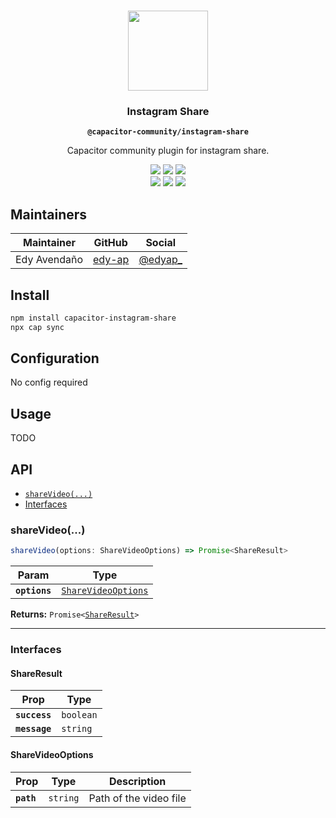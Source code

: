 <p align="center"><br><img src="https://user-images.githubusercontent.com/236501/85893648-1c92e880-b7a8-11ea-926d-95355b8175c7.png" width="128" height="128" /></p>
<h3 align="center">Instagram Share</h3>
<p align="center"><strong><code>@capacitor-community/instagram-share</code></strong></p>
<p align="center">
  Capacitor community plugin for instagram share.
</p>

<p align="center">
  <img src="https://img.shields.io/maintenance/yes/2022?style=flat-square" />
  <a href="https://github.com/capacitor-community/example/actions?query=workflow%3A%22CI%22"><img src="https://img.shields.io/github/workflow/status/capacitor-community/instagram-share/CI?style=flat-square" /></a>
  <a href="https://www.npmjs.com/package/@capacitor-community/instagram-share"><img src="https://img.shields.io/npm/l/@capacitor-community/instagram-share?style=flat-square" /></a>
<br>
  <a href="https://www.npmjs.com/package/@capacitor-community/instagram-share"><img src="https://img.shields.io/npm/dw/@capacitor-community/instagram-share?style=flat-square" /></a>
  <a href="https://www.npmjs.com/package/@capacitor-community/instagram-share"><img src="https://img.shields.io/npm/v/@capacitor-community/instagram-share?style=flat-square" /></a>
<!-- ALL-CONTRIBUTORS-BADGE:START - Do not remove or modify this section -->
<a href="#contributors-"><img src="https://img.shields.io/badge/all%20contributors-0-orange?style=flat-square" /></a>
<!-- ALL-CONTRIBUTORS-BADGE:END -->
</p>

## Maintainers

| Maintainer | GitHub | Social |
| -----------| -------| -------|
| Edy Avendaño | [edy-ap](https://github.com/edy-ap) | [@edyap_](https://twitter.com/ionitron) |

## Install

```bash
npm install capacitor-instagram-share
npx cap sync
```

## Configuration

No config required

## Usage

TODO

## API

<docgen-index>

* [`shareVideo(...)`](#sharevideo)
* [Interfaces](#interfaces)

</docgen-index>

<docgen-api>
<!--Update the source file JSDoc comments and rerun docgen to update the docs below-->

### shareVideo(...)

```typescript
shareVideo(options: ShareVideoOptions) => Promise<ShareResult>
```

| Param         | Type                                                            |
| ------------- | --------------------------------------------------------------- |
| **`options`** | <code><a href="#sharevideooptions">ShareVideoOptions</a></code> |

**Returns:** <code>Promise&lt;<a href="#shareresult">ShareResult</a>&gt;</code>

--------------------


### Interfaces


#### ShareResult

| Prop          | Type                 |
| ------------- | -------------------- |
| **`success`** | <code>boolean</code> |
| **`message`** | <code>string</code>  |


#### ShareVideoOptions

| Prop       | Type                | Description            |
| ---------- | ------------------- | ---------------------- |
| **`path`** | <code>string</code> | Path of the video file |

</docgen-api>
